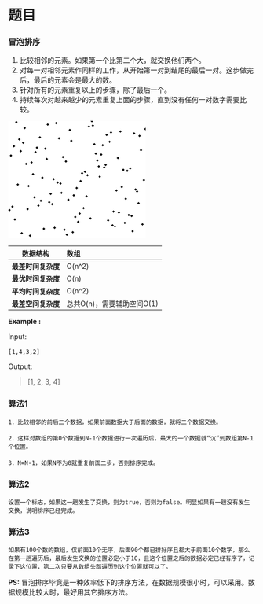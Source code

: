 
# 题目
### 冒泡排序

1. 比较相邻的元素。如果第一个比第二个大，就交换他们两个。
2. 对每一对相邻元素作同样的工作，从开始第一对到结尾的最后一对。这步做完后，最后的元素会是最大的数。
3. 针对所有的元素重复以上的步骤，除了最后一个。
4. 持续每次对越来越少的元素重复上面的步骤，直到没有任何一对数字需要比较。





<img src="./static/bubble.gif" >







| 数据结构           | 数组                       |
| ------------------ | :------------------------- |
| **最差时间复杂度** | O(n^2)                     |
| **最优时间复杂度** | O(n)                       |
| **平均时间复杂度** | O(n^2)                     |
| **最差空间复杂度** | 总共O(n)，需要辅助空间O(1) |

**Example :**

Input: 
```
[1,4,3,2]
```
Output: 
> [1, 2, 3, 4]



### 算法1

```
1．比较相邻的前后二个数据，如果前面数据大于后面的数据，就将二个数据交换。

2．这样对数组的第0个数据到N-1个数据进行一次遍历后，最大的一个数据就“沉”到数组第N-1个位置。

3．N=N-1，如果N不为0就重复前面二步，否则排序完成。
```

### 算法2

```
设置一个标志，如果这一趟发生了交换，则为true，否则为false。明显如果有一趟没有发生交换，说明排序已经完成。
```

### 算法3

```
如果有100个数的数组，仅前面10个无序，后面90个都已排好序且都大于前面10个数字，那么在第一趟遍历后，最后发生交换的位置必定小于10，且这个位置之后的数据必定已经有序了，记录下这位置，第二次只要从数组头部遍历到这个位置就可以了。
```



**PS:** 冒泡排序毕竟是一种效率低下的排序方法，在数据规模很小时，可以采用。数据规模比较大时，最好用其它排序方法。